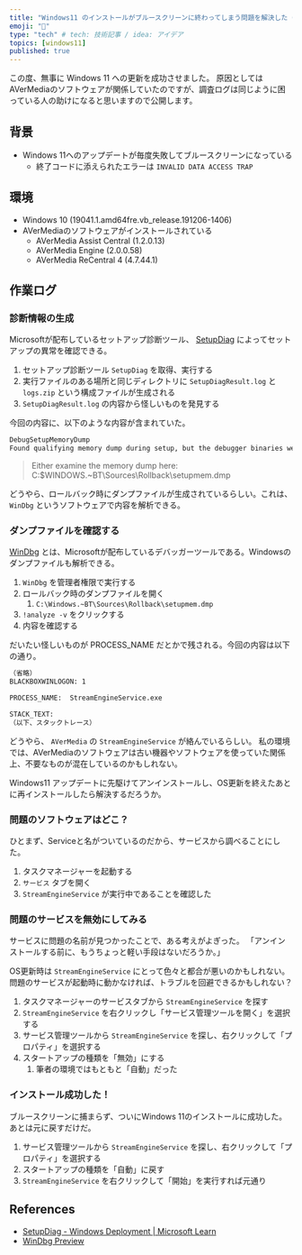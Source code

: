 ```yaml
---
title: "Windows11 のインストールがブルースクリーンに終わってしまう問題を解決した（AVerMedia SteamEngine 由来）"
emoji: "🔧"
type: "tech" # tech: 技術記事 / idea: アイデア
topics: [windows11]
published: true
---
```


この度、無事に Windows 11 への更新を成功させました。
原因としては AVerMediaのソフトウェアが関係していたのですが、調査ログは同じように困っている人の助けになると思いますので公開します。

## 背景

- Windows 11へのアップデートが毎度失敗してブルースクリーンになっている
    - 終了コードに添えられたエラーは `INVALID DATA ACCESS TRAP`

## 環境

- Windows 10 (19041.1.amd64fre.vb_release.191206-1406)
- AVerMediaのソフトウェアがインストールされている
    - AVerMedia Assist Central (1.2.0.13)
    - AVerMedia Engine (2.0.0.58)
    - AVerMedia ReCentral 4 (4.7.44.1)

## 作業ログ

### 診断情報の生成

Microsoftが配布しているセットアップ診断ツール、 [SetupDiag](https://learn.microsoft.com/ja-jp/windows/deployment/upgrade/setupdiag) によってセットアップの異常を確認できる。

1. セットアップ診断ツール `SetupDiag` を取得、実行する
2. 実行ファイルのある場所と同じディレクトリに `SetupDiagResult.log` と `logs.zip` という構成ファイルが生成される
3. `SetupDiagResult.log` の内容から怪しいものを発見する

今回の内容に、以下のような内容が含まれていた。

```txt
DebugSetupMemoryDump
Found qualifying memory dump during setup, but the debugger binaries were not found. Either examine the memory dump here: C:\$WINDOWS.~BT\Sources\Rollback\setupmem.dmp or install the debugger tools from here: https://docs.microsoft.com/en-us/windows-hardware/drivers/debugger/ to determine the failure.
```

> Either examine the memory dump here: C:\$WINDOWS.~BT\Sources\Rollback\setupmem.dmp

どうやら、ロールバック時にダンプファイルが生成されているらしい。これは、 `WinDbg` というソフトウェアで内容を解析できる。


### ダンプファイルを確認する

[WinDbg](https://www.microsoft.com/store/productId/9PGJGD53TN86) とは、Microsoftが配布しているデバッガーツールである。Windowsのダンプファイルも解析できる。

1. `WinDbg` を管理者権限で実行する
2. ロールバック時のダンプファイルを開く
    1. `C:\Windows.~BT\Sources\Rollback\setupmem.dmp`
3. `!analyze -v` をクリックする
4. 内容を確認する

だいたい怪しいものが PROCESS_NAME だとかで残される。今回の内容は以下の通り。

```txt
（省略）
BLACKBOXWINLOGON: 1

PROCESS_NAME:  StreamEngineService.exe

STACK_TEXT:
（以下、スタックトレース）
```

どうやら、 `AVerMedia` の `StreamEngineService` が絡んでいるらしい。
私の環境では、AVerMediaのソフトウェアは古い機器やソフトウェアを使っていた関係上、不要なものが混在しているのかもしれない。

Windows11 アップデートに先駆けてアンインストールし、OS更新を終えたあとに再インストールしたら解決するだろうか。

### 問題のソフトウェアはどこ？

ひとまず、Serviceと名がついているのだから、サービスから調べることにした。

1. タスクマネージャーを起動する
2. `サービス` タブを開く
3. `StreamEngineService` が実行中であることを確認した

### 問題のサービスを無効にしてみる

サービスに問題の名前が見つかったことで、ある考えがよぎった。
「アンインストールする前に、もうちょっと軽い手段はないだろうか。」

OS更新時は `StreamEngineService` にとって色々と都合が悪いのかもしれない。
問題のサービスが起動時に動かなければ、トラブルを回避できるかもしれない？

1. タスクマネージャーのサービスタブから `StreamEngineService` を探す
2. `StreamEngineService` を右クリックし「サービス管理ツールを開く」を選択する
3. サービス管理ツールから `StreamEngineService` を探し、右クリックして「プロパティ」を選択する
4. スタートアップの種類を「無効」にする
    1. 筆者の環境ではもともと「自動」だった

### インストール成功した！

ブルースクリーンに捕まらず、ついにWindows 11のインストールに成功した。
あとは元に戻すだけだ。

1. サービス管理ツールから `StreamEngineService` を探し、右クリックして「プロパティ」を選択する
2. スタートアップの種類を「自動」に戻す
3. `StreamEngineService` を右クリックして「開始」を実行すれば元通り

## References

- [SetupDiag - Windows Deployment | Microsoft Learn](https://learn.microsoft.com/ja-jp/windows/deployment/upgrade/setupdiag)
- [WinDbg Preview](https://www.microsoft.com/store/productId/9PGJGD53TN86)
